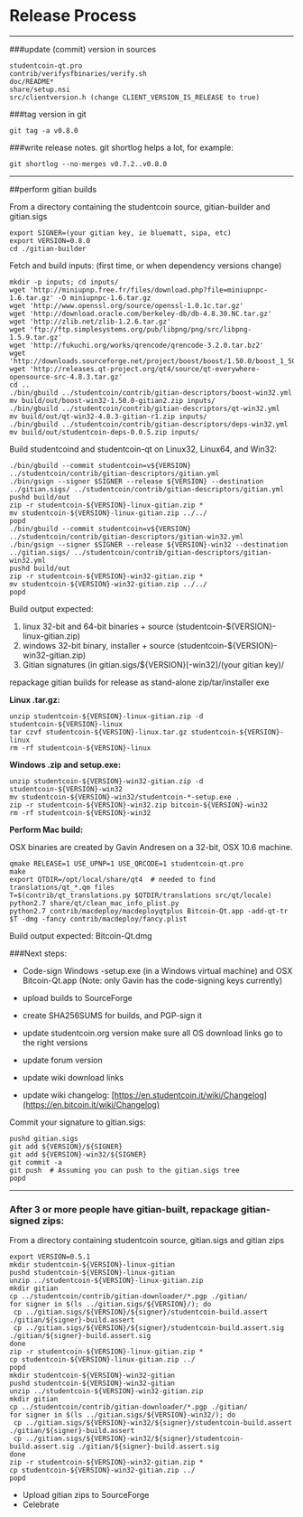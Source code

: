 Release Process
====================

* * *

###update (commit) version in sources


	studentcoin-qt.pro
	contrib/verifysfbinaries/verify.sh
	doc/README*
	share/setup.nsi
	src/clientversion.h (change CLIENT_VERSION_IS_RELEASE to true)

###tag version in git

	git tag -a v0.8.0

###write release notes. git shortlog helps a lot, for example:

	git shortlog --no-merges v0.7.2..v0.8.0

* * *

##perform gitian builds

 From a directory containing the studentcoin source, gitian-builder and gitian.sigs
  
	export SIGNER=(your gitian key, ie bluematt, sipa, etc)
	export VERSION=0.8.0
	cd ./gitian-builder

 Fetch and build inputs: (first time, or when dependency versions change)

	mkdir -p inputs; cd inputs/
	wget 'http://miniupnp.free.fr/files/download.php?file=miniupnpc-1.6.tar.gz' -O miniupnpc-1.6.tar.gz
	wget 'http://www.openssl.org/source/openssl-1.0.1c.tar.gz'
	wget 'http://download.oracle.com/berkeley-db/db-4.8.30.NC.tar.gz'
	wget 'http://zlib.net/zlib-1.2.6.tar.gz'
	wget 'ftp://ftp.simplesystems.org/pub/libpng/png/src/libpng-1.5.9.tar.gz'
	wget 'http://fukuchi.org/works/qrencode/qrencode-3.2.0.tar.bz2'
	wget 'http://downloads.sourceforge.net/project/boost/boost/1.50.0/boost_1_50_0.tar.bz2'
	wget 'http://releases.qt-project.org/qt4/source/qt-everywhere-opensource-src-4.8.3.tar.gz'
	cd ..
	./bin/gbuild ../studentcoin/contrib/gitian-descriptors/boost-win32.yml
	mv build/out/boost-win32-1.50.0-gitian2.zip inputs/
	./bin/gbuild ../studentcoin/contrib/gitian-descriptors/qt-win32.yml
	mv build/out/qt-win32-4.8.3-gitian-r1.zip inputs/
	./bin/gbuild ../studentcoin/contrib/gitian-descriptors/deps-win32.yml
	mv build/out/studentcoin-deps-0.0.5.zip inputs/

 Build studentcoind and studentcoin-qt on Linux32, Linux64, and Win32:
  
	./bin/gbuild --commit studentcoin=v${VERSION} ../studentcoin/contrib/gitian-descriptors/gitian.yml
	./bin/gsign --signer $SIGNER --release ${VERSION} --destination ../gitian.sigs/ ../studentcoin/contrib/gitian-descriptors/gitian.yml
	pushd build/out
	zip -r studentcoin-${VERSION}-linux-gitian.zip *
	mv studentcoin-${VERSION}-linux-gitian.zip ../../
	popd
	./bin/gbuild --commit studentcoin=v${VERSION} ../studentcoin/contrib/gitian-descriptors/gitian-win32.yml
	./bin/gsign --signer $SIGNER --release ${VERSION}-win32 --destination ../gitian.sigs/ ../studentcoin/contrib/gitian-descriptors/gitian-win32.yml
	pushd build/out
	zip -r studentcoin-${VERSION}-win32-gitian.zip *
	mv studentcoin-${VERSION}-win32-gitian.zip ../../
	popd

  Build output expected:

  1. linux 32-bit and 64-bit binaries + source (studentcoin-${VERSION}-linux-gitian.zip)
  2. windows 32-bit binary, installer + source (studentcoin-${VERSION}-win32-gitian.zip)
  3. Gitian signatures (in gitian.sigs/${VERSION}[-win32]/(your gitian key)/

repackage gitian builds for release as stand-alone zip/tar/installer exe

**Linux .tar.gz:**

	unzip studentcoin-${VERSION}-linux-gitian.zip -d studentcoin-${VERSION}-linux
	tar czvf studentcoin-${VERSION}-linux.tar.gz studentcoin-${VERSION}-linux
	rm -rf studentcoin-${VERSION}-linux

**Windows .zip and setup.exe:**

	unzip studentcoin-${VERSION}-win32-gitian.zip -d studentcoin-${VERSION}-win32
	mv studentcoin-${VERSION}-win32/studentcoin-*-setup.exe .
	zip -r studentcoin-${VERSION}-win32.zip bitcoin-${VERSION}-win32
	rm -rf studentcoin-${VERSION}-win32

**Perform Mac build:**

  OSX binaries are created by Gavin Andresen on a 32-bit, OSX 10.6 machine.

	qmake RELEASE=1 USE_UPNP=1 USE_QRCODE=1 studentcoin-qt.pro
	make
	export QTDIR=/opt/local/share/qt4  # needed to find translations/qt_*.qm files
	T=$(contrib/qt_translations.py $QTDIR/translations src/qt/locale)
	python2.7 share/qt/clean_mac_info_plist.py
	python2.7 contrib/macdeploy/macdeployqtplus Bitcoin-Qt.app -add-qt-tr $T -dmg -fancy contrib/macdeploy/fancy.plist

 Build output expected: Bitcoin-Qt.dmg

###Next steps:

* Code-sign Windows -setup.exe (in a Windows virtual machine) and
  OSX Bitcoin-Qt.app (Note: only Gavin has the code-signing keys currently)

* upload builds to SourceForge

* create SHA256SUMS for builds, and PGP-sign it

* update studentcoin.org version
  make sure all OS download links go to the right versions

* update forum version

* update wiki download links

* update wiki changelog: [https://en.studentcoin.it/wiki/Changelog](https://en.bitcoin.it/wiki/Changelog)

Commit your signature to gitian.sigs:

	pushd gitian.sigs
	git add ${VERSION}/${SIGNER}
	git add ${VERSION}-win32/${SIGNER}
	git commit -a
	git push  # Assuming you can push to the gitian.sigs tree
	popd

-------------------------------------------------------------------------

### After 3 or more people have gitian-built, repackage gitian-signed zips:

From a directory containing studentcoin source, gitian.sigs and gitian zips

	export VERSION=0.5.1
	mkdir studentcoin-${VERSION}-linux-gitian
	pushd studentcoin-${VERSION}-linux-gitian
	unzip ../studentcoin-${VERSION}-linux-gitian.zip
	mkdir gitian
	cp ../studentcoin/contrib/gitian-downloader/*.pgp ./gitian/
	for signer in $(ls ../gitian.sigs/${VERSION}/); do
	 cp ../gitian.sigs/${VERSION}/${signer}/studentcoin-build.assert ./gitian/${signer}-build.assert
	 cp ../gitian.sigs/${VERSION}/${signer}/studentcoin-build.assert.sig ./gitian/${signer}-build.assert.sig
	done
	zip -r studentcoin-${VERSION}-linux-gitian.zip *
	cp studentcoin-${VERSION}-linux-gitian.zip ../
	popd
	mkdir studentcoin-${VERSION}-win32-gitian
	pushd studentcoin-${VERSION}-win32-gitian
	unzip ../studentcoin-${VERSION}-win32-gitian.zip
	mkdir gitian
	cp ../studentcoin/contrib/gitian-downloader/*.pgp ./gitian/
	for signer in $(ls ../gitian.sigs/${VERSION}-win32/); do
	 cp ../gitian.sigs/${VERSION}-win32/${signer}/studentcoin-build.assert ./gitian/${signer}-build.assert
	 cp ../gitian.sigs/${VERSION}-win32/${signer}/studentcoin-build.assert.sig ./gitian/${signer}-build.assert.sig
	done
	zip -r studentcoin-${VERSION}-win32-gitian.zip *
	cp studentcoin-${VERSION}-win32-gitian.zip ../
	popd

- Upload gitian zips to SourceForge
- Celebrate 
